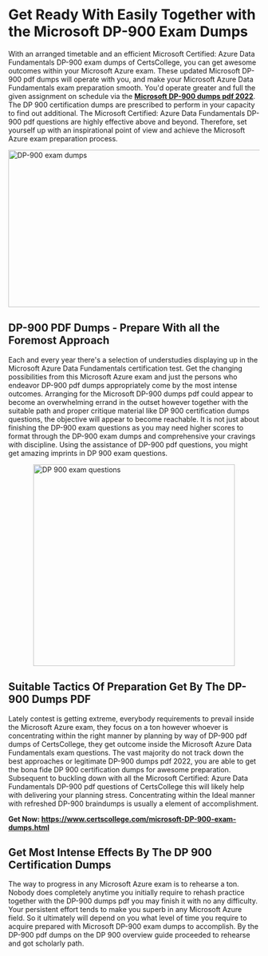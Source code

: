 <h1><strong>Get Ready With Easily Together with the Microsoft DP-900 Exam Dumps&nbsp;</strong></h1>
<p><span style="font-weight: 400;">With an arranged timetable and an efficient Microsoft Certified: Azure Data Fundamentals DP-900 exam dumps of CertsCollege, you can get awesome outcomes within your Microsoft Azure exam. These updated Microsoft DP-900 pdf dumps will operate with you, and make your Microsoft Azure Data Fundamentals exam preparation smooth. You'd operate greater and full the given assignment on schedule via the <strong><a href="https://www.certscollege.com/microsoft-DP-900-exam-dumps.html">Microsoft DP-900 dumps pdf 2022</a></strong>. The DP 900 certification dumps are prescribed to perform in your capacity to find out additional. The Microsoft Certified: Azure Data Fundamentals DP-900 pdf questions are highly effective above and beyond. Therefore, set yourself up with an inspirational point of view and achieve the Microsoft Azure exam preparation process.&nbsp;</span></p>
<p><span style="font-weight: 400;"><img style="display: block; margin-left: auto; margin-right: auto;" src="https://i.ibb.co/CPDK3ps/Yellow-and-Blue-Initiative-Blog-Banner.png" alt="DP-900 exam dumps" width="559" height="315" /></span></p>
<h2><strong>DP-900 PDF Dumps - Prepare With all the Foremost Approach</strong></h2>
<p><span style="font-weight: 400;">Each and every year there's a selection of understudies displaying up in the Microsoft Azure Data Fundamentals certification test. Get the changing possibilities from this Microsoft Azure exam and just the persons who endeavor DP-900 pdf dumps appropriately come by the most intense outcomes. Arranging for the Microsoft DP-900 dumps pdf could appear to become an overwhelming errand in the outset however together with the suitable path and proper critique material like DP 900 certification dumps questions, the objective will appear to become reachable. It is not just about finishing the DP-900 exam questions as you may need higher scores to format through the DP-900 exam dumps and comprehensive your cravings with discipline. Using the assistance of DP-900 pdf questions, you might get amazing imprints in DP 900 exam questions.</span></p>
<p><span style="font-weight: 400;"><a href="https://tinyurl.com/ycqq7uyq"><img style="display: block; margin-left: auto; margin-right: auto;" src="https://i.ibb.co/9tMrhdY/Teacher-Appreciation-Invitation.png" alt="DP 900 exam questions " width="404" height="404" /></a></span></p>
<h2><strong>Suitable Tactics Of Preparation Get By The DP-900 Dumps PDF</strong></h2>
<p><span style="font-weight: 400;">Lately contest is getting extreme, everybody requirements to prevail inside the Microsoft Azure exam, they focus on a ton however whoever is concentrating within the right manner by planning by way of DP-900 pdf dumps of CertsCollege, they get outcome inside the Microsoft Azure Data Fundamentals exam questions. The vast majority do not track down the best approaches or legitimate DP-900 dumps pdf 2022, you are able to get the bona fide DP 900 certification dumps for awesome preparation. Subsequent to buckling down with all the Microsoft Certified: Azure Data Fundamentals DP-900 pdf questions of CertsCollege this will likely help with delivering your planning stress. Concentrating within the Ideal manner with refreshed DP-900 braindumps is usually a element of accomplishment.</span></p>
<p><span style="font-weight: 400;"><strong>Get Now: <a href="https://www.certscollege.com/microsoft-DP-900-exam-dumps.html">https://www.certscollege.com/microsoft-DP-900-exam-dumps.html</a></strong></span></p>
<h2><strong>Get Most Intense Effects By The DP 900 Certification Dumps</strong></h2>
<p><span style="font-weight: 400;">The way to progress in any Microsoft Azure exam is to rehearse a ton. Nobody does completely anytime you initially require to rehash practice together with the DP-900 dumps pdf you may finish it with no any difficulty. Your persistent effort tends to make you superb in any Microsoft Azure field. So it ultimately will depend on you what level of time you require to acquire prepared with Microsoft DP-900 exam dumps to accomplish. By the DP-900 pdf dumps on the DP 900 overview guide proceeded to rehearse and got scholarly path.</span></p>
